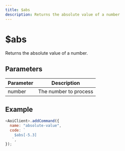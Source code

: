 ```yaml
---
title: $abs
description: Returns the absolute value of a number
---
```


# $abs

Returns the absolute value of a number.

## Parameters

| Parameter | Description             |
| --------- | ----------------------- |
| number    | The number to process  |

## Example

```js
<AoiClient>.addCommand({
  name: "absolute-value",
  code: `
    $abs[-5.3]
   `,
});
```